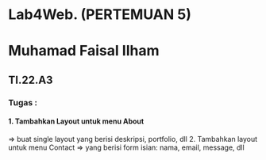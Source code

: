 # Lab4Web. (PERTEMUAN 5)

# Muhamad Faisal Ilham
## TI.22.A3

### Tugas : 
#### 1. Tambahkan Layout untuk menu About
=> buat single layout yang berisi deskripsi, portfolio, dll
2. Tambahkan layout untuk menu Contact
=> yang berisi form isian: nama, email, message, dll

